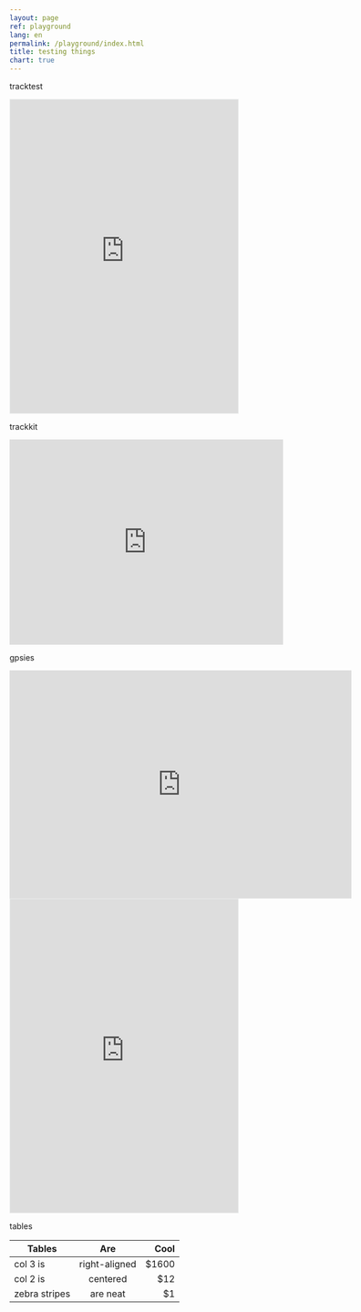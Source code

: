 ```yaml
---
layout: page
ref: playground
lang: en
permalink: /playground/index.html
title: testing things
chart: true
---
```


tracktest

<iframe src='http://www.trackprofiler.com/track:qvtyfy/embeded?width=400&map=1&title=0&graph=1&height=550' width='400' height='550' scrolling='no' frameborder='0' style='border: 1px solid #ebeded;'><a href='http://www.trackprofiler.com/track:qvtyfy'>test</a> on <a href='http://www.trackprofiler.com'>TrackProfiler</a></iframe>

trackkit
<iframe width="480" height="360" src="http://track-kit.net/maps_s3/?v=embed&track=229801.gpx" frameborder="0" allowfullscreen></iframe>

gpsies
<iframe src="http://www.gpsies.com/mapOnly.do?fileId=vcbuzztncnlevljq&authkey=1A21293AC24205B93A27F78A16106B2952B01CB73147441D" width="600" height="400" frameborder="0" scrolling="no" marginheight="0" marginwidth="0"></iframe>

<iframe src='	http://share.mapbbcode.org/muynz' width='400' height='550' scrolling='no' frameborder='0' style='border: 1px solid #ebeded;'></iframe>

tables

| Tables | Are | Cool | 
| ------------- |:-------------:| -----:|
| col 3 is | right-aligned | $1600 | 
| col 2 is | centered | $12 | 
| zebra stripes | are neat | $1 | 




